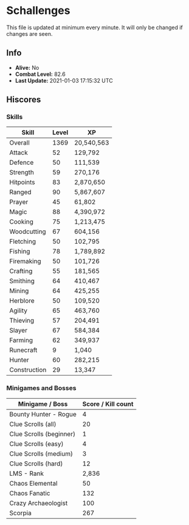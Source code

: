 # Schallenges

This file is updated at minimum every minute. It will only be changed if changes are seen.

## Info

 - **Alive:** No
 - **Combat Level:** 82.6
 - **Last Update:** 2021-01-03 17:15:32 UTC

## Hiscores

### Skills

| Skill | Level | XP |
|--|--|--|
| Overall | 1369 | 20,540,563 |
| Attack | 52 | 129,792 |
| Defence | 50 | 111,539 |
| Strength | 59 | 270,176 |
| Hitpoints | 83 | 2,870,650 |
| Ranged | 90 | 5,867,607 |
| Prayer | 45 | 61,802 |
| Magic | 88 | 4,390,972 |
| Cooking | 75 | 1,213,475 |
| Woodcutting | 67 | 604,156 |
| Fletching | 50 | 102,795 |
| Fishing | 78 | 1,789,892 |
| Firemaking | 50 | 101,726 |
| Crafting | 55 | 181,565 |
| Smithing | 64 | 410,467 |
| Mining | 64 | 425,255 |
| Herblore | 50 | 109,520 |
| Agility | 65 | 463,760 |
| Thieving | 57 | 204,491 |
| Slayer | 67 | 584,384 |
| Farming | 62 | 349,937 |
| Runecraft | 9 | 1,040 |
| Hunter | 60 | 282,215 |
| Construction | 29 | 13,347 |

### Minigames and Bosses

| Minigame / Boss | Score / Kill count |
|--|--|
| Bounty Hunter - Rogue | 4 |
| Clue Scrolls (all) | 20 |
| Clue Scrolls (beginner) | 1 |
| Clue Scrolls (easy) | 4 |
| Clue Scrolls (medium) | 3 |
| Clue Scrolls (hard) | 12 |
| LMS - Rank | 2,836 |
| Chaos Elemental | 50 |
| Chaos Fanatic | 132 |
| Crazy Archaeologist | 100 |
| Scorpia | 267 |
